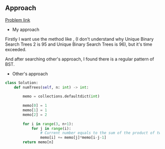 ## Approach

[Problem link](https://leetcode.com/problems/unique-binary-search-trees/)

- My approach

Firstly I want use the method like [](), (I don't understand why Unique Binary Search Trees 2 is 95 and 
Unique Binary Search Trees is 96), but it's time exceeded.

And after searching other's approach, I found there is a regular pattern of BST.

- Other's approach

```python
class Solution:
    def numTrees(self, n: int) -> int:
        
        memo = collections.defaultdict(int)
        
        memo[0] = 1
        memo[1] = 1
        memo[2] = 2
        
        for i in range(3, n+1):
            for j in range(i):
                # Current number equals to the sum of the product of two numbers which sum equals to (n-1)
                memo[i] += memo[j]*memo[i-j-1]
        return memo[n]
```
